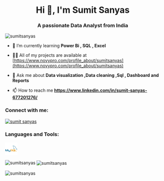 <h1 align="center">Hi 👋, I'm Sumit Sanyas</h1>
<h3 align="center">A passionate Data Analyst from India</h3>

<p align="left"> <img src="https://komarev.com/ghpvc/?username=sumitsanyas&label=Profile%20views&color=0e75b6&style=flat" alt="sumitsanyas" /> </p>

- 🌱 I’m currently learning **Power Bi , SQL , Excel**

- 👨‍💻 All of my projects are available at [https://www.novypro.com/profile_about/sumitsanyas](https://www.novypro.com/profile_about/sumitsanyas)

- 💬 Ask me about **Data visualization ,Data cleaning ,Sql , Dashboard and Reports**

- 📫 How to reach me **https://www.linkedin.com/in/sumit-sanyas-677201276/**

<h3 align="left">Connect with me:</h3>
<p align="left">
<a href="https://linkedin.com/in/sumit sanyas" target="blank"><img align="center" src="https://raw.githubusercontent.com/rahuldkjain/github-profile-readme-generator/master/src/images/icons/Social/linked-in-alt.svg" alt="sumit sanyas" height="30" width="40" /></a>
</p>

<h3 align="left">Languages and Tools:</h3>
<p align="left"> <a href="https://www.mysql.com/" target="_blank" rel="noreferrer"> <img src="https://raw.githubusercontent.com/devicons/devicon/master/icons/mysql/mysql-original-wordmark.svg" alt="mysql" width="40" height="40"/> </a> </p>

<p><img align="left" src="https://github-readme-stats.vercel.app/api/top-langs?username=sumitsanyas&show_icons=true&locale=en&layout=compact" alt="sumitsanyas" /></p>

<p>&nbsp;<img align="center" src="https://github-readme-stats.vercel.app/api?username=sumitsanyas&show_icons=true&locale=en" alt="sumitsanyas" /></p>

<p><img align="center" src="https://github-readme-streak-stats.herokuapp.com/?user=sumitsanyas&" alt="sumitsanyas" /></p>

